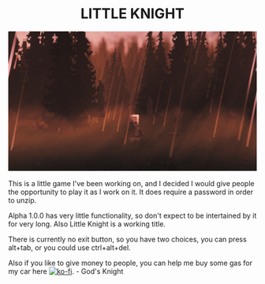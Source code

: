 <div align="center">
    <h1>LITTLE KNIGHT</h1>
</div>

![Image](Images/Little%20Knight%20Readme%20Image.png)

This is a little game I've been working on, and I decided I would give people the opportunity to play it as I work on it.
It does require a password in order to unzip.

Alpha 1.0.0 has very little functionality, so don't expect to be intertained by it for very long. Also Little Knight is a working title.

There is currently no exit button, so you have two choices, you can press alt+tab, or you could use ctrl+alt+del.

Also if you like to give money to people, you can help me buy some gas for my car here [![ko-fi](https://ko-fi.com/img/githubbutton_sm.svg)](https://ko-fi.com/X8X7OHOQ0).
\- God's Knight
